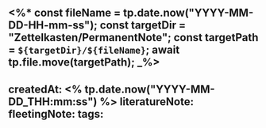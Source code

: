 <%*
const fileName = tp.date.now("YYYY-MM-DD-HH-mm-ss");
const targetDir = "Zettelkasten/PermanentNote";
const targetPath = `${targetDir}/${fileName}`;
await tp.file.move(targetPath);
_%>
---
createdAt: <% tp.date.now("YYYY-MM-DD_THH:mm:ss") %>
literatureNote:
fleetingNote:
tags:
---